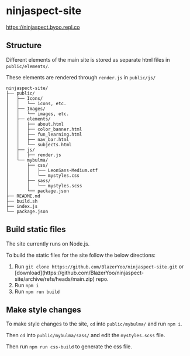 # ninjaspect-site
 
https://ninjaspect.byoo.repl.co

## Structure

Different elements of the main site is stored as separate html files in `public/elements/`.

These elements are rendered through `render.js` in `public/js/`

```text
ninjaspect-site/
├── public/
│   ├── Icons/
│   │   └── icons, etc.
│   ├── Images/
│   │   └── images, etc.
│   ├── elements/
│   │   ├── about.html
│   │   ├── color_banner.html
│   │   ├── fun_learning.html
│   │   ├── nav_bar.html
│   │   └── subjects.html
│   ├── js/
│   │   ├── render.js
│   └── mybulma/
│       ├── css/
│       │   ├── LeonSans-Medium.otf
│       │   └── mystyles.css
│       ├── sass/
│       │   └── mystyles.scss
│       └── package.json
├── README.md
├── build.sh
├── index.js
└── package.json
```

## Build static files

The site currently runs on Node.js.

To build the static files for the site follow the below directions:

<ol>
<li>Run <code>git clone https://github.com/BlazerYoo/ninjaspect-site.git</code> or [download](https://github.com/BlazerYoo/ninjaspect-site/archive/refs/heads/main.zip) repo.</li>
<li>Run <code>npm i</code></li>
<li>Run <code>npm run build</code></li>
</ol>

## Make style changes

To make style changes to the site, `cd` into `public/mybulma/` and run `npm i`.

Then `cd` into `public/mybulma/sass/` and edit the `mystyles.scss` file.

Then run `npm run css-build` to generate the css file.
